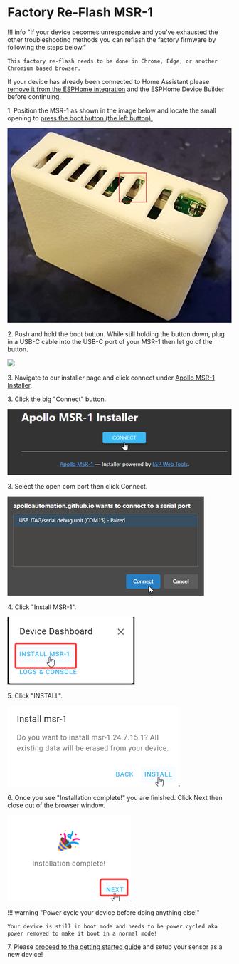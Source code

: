 # Factory Re-Flash MSR-1

!!! info "If your device becomes unresponsive and you've exhausted the other troubleshooting methods you can reflash the factory firmware by following the steps below."

    This factory re-flash needs to be done in Chrome, Edge, or another Chromium based browser.

If your device has already been connected to Home Assistant please <a href="https://wiki.apolloautomation.com/products/general/troubleshooting/removing-device-from-home-assistant" target="_blank" rel="noreferrer nofollow noopener">remove it from the ESPHome integration</a> and the ESPHome Device Builder before continuing.

1\. Position the MSR-1 as shown in the image below and locate the small opening to <a href="https://wiki.apolloautomation.com/products/msr1/troubleshooting/msr1-boot-mode/" target="_blank" rel="noreferrer nofollow noopener">press the boot button (the left button).</a>

![](../assets/msr-1-top-shot-boot-button.jpg)

2\. Push and hold the boot button. While still holding the button down, plug in a USB-C cable into the USB-C port of your MSR-1 then let go of the button.

![](assets/air-1-boot-button.jpg)

3\. Navigate to our installer page and click connect under <a href="https://apolloautomation.github.io/MSR-1/" target="_blank" rel="noreferrer nofollow noopener">Apollo MSR-1 Installer</a>.

3\. Click the big "Connect" button.

![](assets/msr-1-reflash-pic-1.png)

3\. Select the open com port then click Connect.

![](assets/msr-1-reflash-pic-2.png)

4\. Click "Install MSR-1".

![](assets/msr-1-reflash-pic-3.png)

5\. Click "INSTALL".

![](assets/msr-1-reflash-pic-4.png)

6\. Once you see "Installation complete!" you are finished. Click Next then close out of the browser window.

![](../../air1/troubleshooting/assets/air-1-reflash-pic-5.png)

!!! warning "Power cycle your device before doing anything else!"

    Your device is still in boot mode and needs to be power cycled aka power removed to make it boot in a normal mode!

7\. Please <a href="https://wiki.apolloautomation.com/products/general/setup/getting-started-msr1/" target="_blank" rel="noreferrer nofollow noopener">proceed to the getting started guide</a> and setup your sensor as a new device!